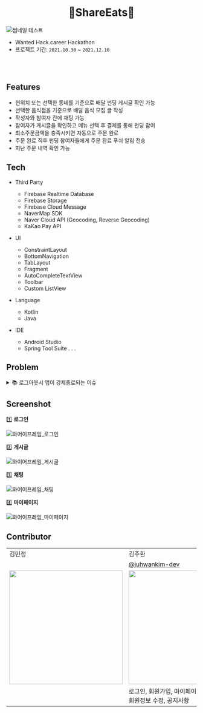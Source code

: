 <h1 align="center">
    <br> 🍲ShareEats🍲
</h1>

![썸네일 테스트](https://user-images.githubusercontent.com/76620764/145583547-cc74c765-eb7d-420a-9dc1-fc3706dc6931.png)

- Wanted Hack.career Hackathon
- 프로젝트 기간: `2021.10.30` ~ `2021.12.10`

<br>
<br>

## Features
- 현위치 또는 선택한 동네를 기준으로 배달 펀딩 게시글 확인 가능
- 선택한 음식점을 기준으로 배달 음식 모집 글 작성
- 작성자와 참여자 간에 채팅 가능
- 참여자가 게시글을 확인하고 메뉴 선택 후 결제를 통해 펀딩 참여
- 최소주문금액을 충족시키면 자동으로 주문 완료
- 주문 완료 직후 펀딩 참여자들에게 주문 완료 푸쉬 알림 전송
- 지난 주문 내역 확인 가능

## Tech
- Third Party
  - Firebase Realtime Database
  - Firebase Storage
  - Firebase Cloud Message
  - NaverMap SDK
  - Naver Cloud API (Geocoding, Reverse Geocoding)
  - KaKao Pay API

- UI
  - ConstraintLayout
  - BottomNavigation
  - TabLayout
  - Fragment
  - AutoCompleteTextView
  - Toolbar
  - Custom ListView

- Language
  - Kotlin
  - Java
 
- IDE
  - Android Studio
  - Spring Tool Suite
.
.
.


## Problem

<details markdown="1">
<summary> 📚 로그아웃시 앱이 강제종료되는 이슈</summary>
<br>
<br>

```
private fun initLottie() {
    binding.splash.addAnimatorListener(object : Animator.AnimatorListener {
        override fun onAnimationStart(animation: Animator?) {

        }

        override fun onAnimationEnd(animation: Animator?) {
            if (FourMostPreference.getFirstVisit()) {
                startActivity(Intent(this@SplashActivity, ServiceExplainActivity::class.java))
            } else {
                startActivity(Intent(this@SplashActivity, SignInActivity::class.java))
            }
            finish()
        }

        override fun onAnimationCancel(animation: Animator?) {
        }

        override fun onAnimationRepeat(animation: Animator?) {
        }
    })
}
```
이 코드에서 이런 문제가 있어 이렇게 해결을 블라블라

<br>

</details>


## Screenshot

1️⃣ **로그인**

![와어이프레임_로그인](https://user-images.githubusercontent.com/76620764/145572789-9a08a954-d013-4f92-b4ba-b60773a08f2b.jpg)
<br>

2️⃣ **게시글**

![와이어프레임_게시글](https://user-images.githubusercontent.com/76620764/145572911-2acfd1c3-c3f2-486b-a171-e75d40bf4f63.jpg)
<br>

3️⃣ **채팅**

![와어이프레임_채팅](https://user-images.githubusercontent.com/76620764/145572935-1a1324c2-c700-4c77-bcf8-155949b0317d.jpg)
<br>

4️⃣ **마이페이지**

![와어이프레임_마이페이지](https://user-images.githubusercontent.com/76620764/145572953-9050a6b2-768d-4b51-b494-5d9223e9310a.jpg)
<br>

## Contributor
<table class="tg">
<tbody>
    <tr>
        <td>김민정</td>
        <td>김주환</td>
        <td>나요셉</td>
        <td>백동열</td>
    </tr>
    <tr>
        <td><a href=""></a></td>
        <td><a href="https://github.com/juhwankim-dev">@juhwankim-dev</a></td>
        <td><a href=""></a></td>
        <td><a href="">@micro155</a></td>
    </tr>
    <tr>
        <td><img src="" width="300px"/></td>
        <td><img src="https://user-images.githubusercontent.com/76620764/145577637-1cb20f92-d076-4e3f-91d4-9719a1621542.jpg"  width="300px"/></td>
        <td><img src=""  width="300px"/></td>
        <td><img src="https://avatars.githubusercontent.com/u/69238456?s=400&u=849688e4a8675e363dc45a29b8d3e1cb6d468a01&v=4"  width="300px"/></td>
    </tr>
    <tr>
        <td></td>
        <td>로그인, 회원가입, 마이페이지<br>회원정보 수정, 공지사항</td>
        <td></td>
        <td>게시글 작성, 게시글 목록, 게시글 검색<br>참여하기</td>
    </tr>
</tbody>
</table>
